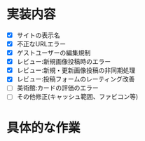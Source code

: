 # 実装内容
- [x] サイトの表示名
- [x] 不正なURLエラー
- [x] ゲストユーザーの編集規制
- [x] レビュー:新規画像投稿時のエラー
- [x] レビュー:新規・更新画像投稿の非同期処理
- [x] レビュー:投稿フォームのレーティング改善
- [ ] 美術館:カードの評価のエラー
- [ ] その他修正(キャッシュ範囲、ファビコン等)

# 具体的な作業

